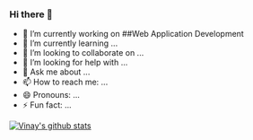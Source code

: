 ### Hi there 👋

<!--
**vinaykakanuru/vinaykakanuru** is a ✨ _special_ ✨ repository because its `README.md` (this file) appears on your GitHub profile.
-->

- 🔭 I’m currently working on ##Web Application Development
- 🌱 I’m currently learning ...
- 👯 I’m looking to collaborate on ...
- 🤔 I’m looking for help with ...
- 💬 Ask me about ...
- 📫 How to reach me: ...
- 😄 Pronouns: ...
- ⚡ Fun fact: ...

[![Vinay's github stats](https://github-readme-stats.vercel.app/api?username=vinaykakanuru)](https://github.com/anuraghazra/github-readme-stats)
